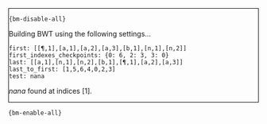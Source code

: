 <div style="border:1px solid black;">

`{bm-disable-all}`

Building BWT using the following settings...

```
first: [[¶,1],[a,1],[a,2],[a,3],[b,1],[n,1],[n,2]]
first_indexes_checkpoints: {0: 6, 2: 3, 3: 0}
last: [[a,1],[n,1],[n,2],[b,1],[¶,1],[a,2],[a,3]]
last_to_first: [1,5,6,4,0,2,3]
test: nana

```


*nana* found at indices [1].
</div>

`{bm-enable-all}`

